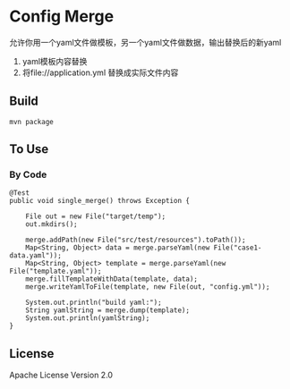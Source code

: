 # Config Merge

允许你用一个yaml文件做模板，另一个yaml文件做数据，输出替换后的新yaml

1. yaml模板内容替换
2. 将file://application.yml 替换成实际文件内容

## Build

    mvn package

## To Use

### By Code
    @Test
    public void single_merge() throws Exception {
    
        File out = new File("target/temp");
        out.mkdirs();
        
        merge.addPath(new File("src/test/resources").toPath());
        Map<String, Object> data = merge.parseYaml(new File("case1-data.yaml"));
        Map<String, Object> template = merge.parseYaml(new File("template.yaml"));
        merge.fillTemplateWithData(template, data);
        merge.writeYamlToFile(template, new File(out, "config.yml"));
        
        System.out.println("build yaml:");
        String yamlString = merge.dump(template);
        System.out.println(yamlString);
    }  

## License

Apache License Version 2.0  